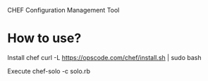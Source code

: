 CHEF 
Configuration Management Tool

# How to use?

Install chef
curl -L https://opscode.com/chef/install.sh | sudo bash

Execute
chef-solo -c solo.rb
